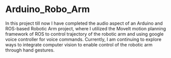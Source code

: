 # Arduino_Robo_Arm
 In this project till now I have completed the audio aspect of an Arduino and ROS-based Robotic Arm project, where I utilized the MoveIt motion planning framework of ROS to control trajectory of the robotic arm and using google voice controller for voice commands. Currently, I am continuing to explore ways to integrate computer vision to enable control of the robotic arm through hand gestures.
